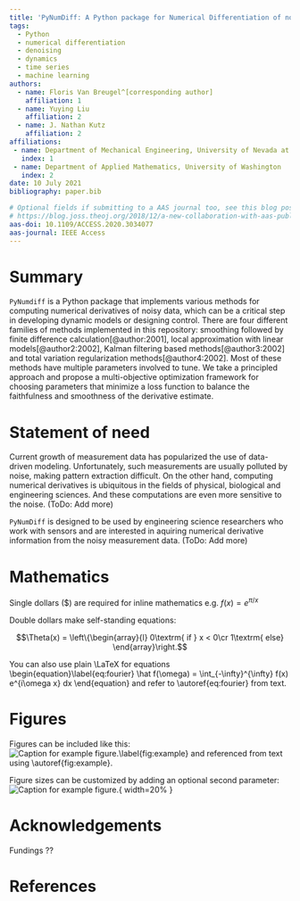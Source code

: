 ```yaml
---
title: 'PyNumDiff: A Python package for Numerical Differentiation of noisy time-series data'
tags:
  - Python
  - numerical differentiation
  - denoising
  - dynamics
  - time series
  - machine learning
authors:
  - name: Floris Van Breugel^[corresponding author]
    affiliation: 1
  - name: Yuying Liu
    affiliation: 2
  - name: J. Nathan Kutz
    affiliation: 2
affiliations:
 - name: Department of Mechanical Engineering, University of Nevada at Reno
   index: 1
 - name: Department of Applied Mathematics, University of Washington
   index: 2
date: 10 July 2021
bibliography: paper.bib

# Optional fields if submitting to a AAS journal too, see this blog post:
# https://blog.joss.theoj.org/2018/12/a-new-collaboration-with-aas-publishing
aas-doi: 10.1109/ACCESS.2020.3034077
aas-journal: IEEE Access
---
```


# Summary

`PyNumdiff` is a Python package that implements various methods for computing numerical derivatives of noisy data, 
which can be a critical step in developing dynamic models or designing control. There are four different families of 
methods implemented in this repository: smoothing followed by finite difference calculation[@author:2001], 
local approximation with linear models[@author2:2002], Kalman filtering based methods[@author3:2002] and 
total variation regularization methods[@author4:2002]. Most of these methods have multiple parameters involved to tune. 
We take a principled approach and propose a multi-objective optimization framework for choosing parameters that minimize 
a loss function to balance the faithfulness and smoothness of the derivative estimate. 


# Statement of need

Current growth of measurement data has popularized the use of data-driven modeling. Unfortunately,
such measurements are usually polluted by noise, making pattern extraction difficult. On the other hand, 
computing numerical derivatives is ubiquitous in the fields of physical, biological and engineering sciences.
And these computations are even more sensitive to the noise. (ToDo: Add more)

`PyNumDiff` is designed to be used by engineering science researchers who work with sensors and are interested in 
aquiring numerical derivative information from the noisy measurement data. (ToDo: Add more)


# Mathematics

Single dollars ($) are required for inline mathematics e.g. $f(x) = e^{\pi/x}$

Double dollars make self-standing equations:

$$\Theta(x) = \left\{\begin{array}{l}
0\textrm{ if } x < 0\cr
1\textrm{ else}
\end{array}\right.$$

You can also use plain \LaTeX for equations
\begin{equation}\label{eq:fourier}
\hat f(\omega) = \int_{-\infty}^{\infty} f(x) e^{i\omega x} dx
\end{equation}
and refer to \autoref{eq:fourier} from text.


# Figures

Figures can be included like this:
![Caption for example figure.\label{fig:example}](figure.png)
and referenced from text using \autoref{fig:example}.

Figure sizes can be customized by adding an optional second parameter:
![Caption for example figure.](figure.png){ width=20% }

# Acknowledgements

Fundings ??

# References